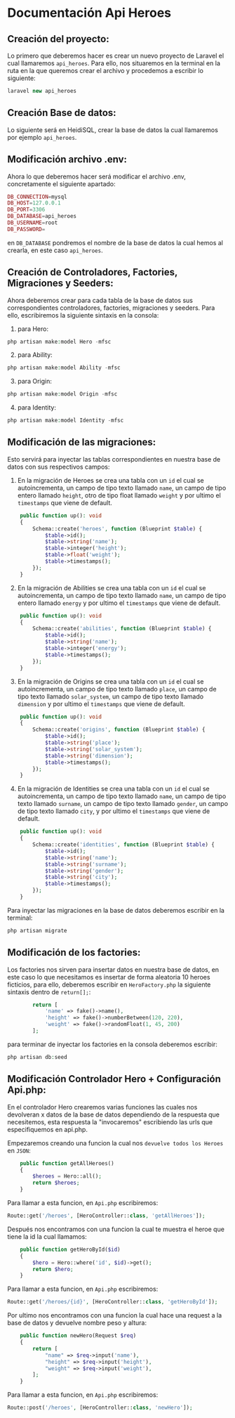 # Documentación Api Heroes

## Creación del proyecto:

Lo primero que deberemos hacer es crear un nuevo proyecto de Laravel el cual llamaremos `api_heroes`. Para ello, nos situaremos en la terminal en la ruta en la que queremos crear el archivo y procedemos a escribir lo siguiente:
```php
laravel new api_heroes
```
## Creación Base de datos:
Lo siguiente será en HeidiSQL, crear la base de datos la cual llamaremos por ejemplo `api_heroes`. 

## Modificación archivo .env:
Ahora lo que deberemos hacer será modificar el archivo .env, concretamente el siguiente apartado:
```php
DB_CONNECTION=mysql
DB_HOST=127.0.0.1
DB_PORT=3306
DB_DATABASE=api_heroes
DB_USERNAME=root
DB_PASSWORD=
```
en `DB_DATABASE` pondremos el nombre de la base de datos la cual hemos  al crearla, en este caso `api_heroes`.

## Creación de Controladores, Factories, Migraciones y Seeders:
Ahora deberemos crear para cada tabla de la base de datos sus correspondientes controladores, factories, migraciones y seeders. Para ello, escribiremos la siguiente sintaxis en la consola:

1. para Hero:
```php
php artisan make:model Hero -mfsc
```
2. para Ability:
```php
php artisan make:model Ability -mfsc
```
3. para Origin:
```php
php artisan make:model Origin -mfsc
```
4. para Identity:
```php
php artisan make:model Identity -mfsc
```

## Modificación de las migraciones:
Esto servirá para inyectar las tablas correspondientes en nuestra base de datos con sus respectivos campos:

1. En la migración de Heroes se crea una tabla con un `id` el cual se autoincrementa, un campo de tipo texto llamado `name`, un campo de tipo entero llamado `height`, otro de tipo float llamado `weight` y por ultimo el `timestamps` que viene de default.  
```php
    public function up(): void
    {
        Schema::create('heroes', function (Blueprint $table) {
            $table->id();
            $table->string('name');
            $table->integer('height');
            $table->float('weight');
            $table->timestamps();
        });
    }
```

2. En la migración de Abilities se crea una tabla con un `id` el cual se autoincrementa, un campo de tipo texto llamado `name`, un campo de tipo entero llamado `energy` y por ultimo el `timestamps` que viene de default.  
```php
    public function up(): void
    {
        Schema::create('abilities', function (Blueprint $table) {
            $table->id();
            $table->string('name');
            $table->integer('energy');
            $table->timestamps();
        });
    }
```

3. En la migración de Origins se crea una tabla con un `id` el cual se autoincrementa, un campo de tipo texto llamado `place`, un campo de tipo texto llamado `solar_system`, un campo de tipo texto llamado `dimension` y por ultimo el `timestamps` que viene de default.  
```php
    public function up(): void
    {
        Schema::create('origins', function (Blueprint $table) {
            $table->id();
            $table->string('place');
            $table->string('solar_system');
            $table->string('dimension');
            $table->timestamps();
        });
    }
```

4. En la migración de Identities se crea una tabla con un `id` el cual se autoincrementa, un campo de tipo texto llamado `name`, un campo de tipo texto llamado `surname`, un campo de tipo texto llamado `gender`, un campo de tipo texto llamado `city`, y por ultimo el `timestamps` que viene de default.  
```php
    public function up(): void
    {
        Schema::create('identities', function (Blueprint $table) {
            $table->id();
            $table->string('name');
            $table->string('surname');
            $table->string('gender');
            $table->string('city');
            $table->timestamps();
        });
    }
```

Para inyectar las migraciones en la base de datos deberemos escribir en la terminal:
```php
php artisan migrate
```

## Modificación de los factories:
Los factories nos sirven para insertar datos en nuestra base de datos, en este caso lo que necesitamos es insertar de forma aleatoria 10 heroes ficticios, para ello, deberemos escribir en `HeroFactory.php` la siguiente sintaxis dentro de `return[];`:
```php
        return [
            'name' => fake()->name(),
            'height' => fake()->numberBetween(120, 220),
            'weight' => fake()->randomFloat(1, 45, 200)
        ];
```

para terminar de inyectar los factories en la consola deberemos escribir:
```php
php artisan db:seed
```

## Modificación Controlador Hero + Configuración Api.php:

En el controlador Hero crearemos varias funciones las cuales nos devolveran x datos de la base de datos dependiendo de la respuesta que necesitemos, esta respuesta la "invocaremos" escribiendo las urls que especifiquemos en api.php.

Empezaremos creando una funcion la cual nos `devuelve todos los Heroes` en `JSON`:

```php
    public function getAllHeroes()
    {
        $heroes = Hero::all();
        return $heroes;
    }
```
Para llamar a esta funcion, en `Api.php` escribiremos:

```php
Route::get('/heroes', [HeroController::class, 'getAllHeroes']);
```
Después nos encontramos con una funcion la cual te muestra el heroe que tiene la id la cual llamamos:
```php
    public function getHeroById($id)
    {
        $hero = Hero::where('id', $id)->get();
        return $hero;
    }
```
Para llamar a esta funcion, en `Api.php` escribiremos:

```php
Route::get('/heroes/{id}', [HeroController::class, 'getHeroById']);
```

Por ultimo nos encontramos con una funcion la cual hace una request a la base de datos y devuelve nombre peso y altura:
```php
    public function newHero(Request $req)
    {
        return [
            "name" => $req->input('name'),
            "height" => $req->input('height'),
            "weight" => $req->input('weight'),
        ];
    }
```
Para llamar a esta funcion, en `Api.php` escribiremos:

```php
Route::post('/heroes', [HeroController::class, 'newHero']);
```


